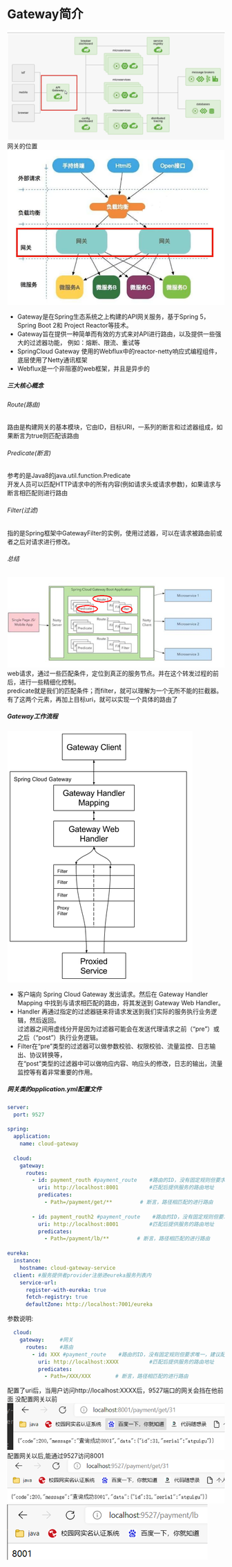 # Gateway简介
![img_1.png](img_1.png)  
网关的位置      
![img_2.png](img_2.png)  
* Gateway是在Spring生态系统之上构建的API网关服务，基于Spring 5，Spring Boot 2和 Project Reactor等技术。  
* Gateway旨在提供一种简单而有效的方式来对API进行路由，以及提供一些强大的过滤器功能， 例如：熔断、限流、重试等      
* SpringCloud Gateway 使用的Webflux中的reactor-netty响应式编程组件，底层使用了Netty通讯框架  
* Webflux是一个非阻塞的web框架，并且是异步的  


##### 三大核心概念  
###### Route(路由)  
路由是构建网关的基本模块，它由ID，目标URI，一系列的断言和过滤器组成，如果断言为true则匹配该路由
###### Predicate(断言)  
参考的是Java8的java.util.function.Predicate  
开发人员可以匹配HTTP请求中的所有内容(例如请求头或请求参数)，如果请求与断言相匹配则进行路由  
###### Filter(过滤)  
指的是Spring框架中GatewayFilter的实例，使用过滤器，可以在请求被路由前或者之后对请求进行修改。  

###### 总结
![img_3.png](img_3.png)
web请求，通过一些匹配条件，定位到真正的服务节点。并在这个转发过程的前后，进行一些精细化控制。  
predicate就是我们的匹配条件；而filter，就可以理解为一个无所不能的拦截器。有了这两个元素，再加上目标uri，就可以实现一个具体的路由了    

##### Gateway工作流程  
![img_4.png](img_4.png)  


* 客户端向 Spring Cloud Gateway 发出请求。然后在 Gateway Handler Mapping 中找到与请求相匹配的路由，将其发送到 Gateway Web Handler。  
* Handler 再通过指定的过滤器链来将请求发送到我们实际的服务执行业务逻辑，然后返回。  
过滤器之间用虚线分开是因为过滤器可能会在发送代理请求之前（“pre”）或之后（“post”）执行业务逻辑。
* Filter在“pre”类型的过滤器可以做参数校验、权限校验、流量监控、日志输出、协议转换等，  
在“post”类型的过滤器中可以做响应内容、响应头的修改，日志的输出，流量监控等有着非常重要的作用。  


##### 网关类的application.yml配置文件  
``` yaml
server:
  port: 9527

spring:
  application:
    name: cloud-gateway

  cloud:
    gateway:
      routes:
        - id: payment_routh #payment_route    #路由的ID，没有固定规则但要求唯一，建议配合服务名
          uri: http://localhost:8001          #匹配后提供服务的路由地址
          predicates:
            - Path=/payment/get/**         # 断言，路径相匹配的进行路由

        - id: payment_routh2 #payment_route    #路由的ID，没有固定规则但要求唯一，建议配合服务名
          uri: http://localhost:8001          #匹配后提供服务的路由地址
          predicates:
            - Path=/payment/lb/**         # 断言，路径相匹配的进行路由

eureka:
  instance:
    hostname: cloud-gateway-service
  client: #服务提供者provider注册进eureka服务列表内
    service-url:
      register-with-eureka: true
      fetch-registry: true
      defaultZone: http://localhost:7001/eureka
```

参数说明: 
```yaml
  cloud:
    gateway:     #网关
      routes:    #路由
        - id: XXX #payment_route    #路由的ID，没有固定规则但要求唯一，建议配合服务名
          uri: http://localhost:XXXX          #匹配后提供服务的路由地址
          predicates:
            - Path=/XXX/XXX        # 断言，路径相匹配的进行路由
```
配置了uri后，当用户访问http://localhost:XXXX后，9527端口的网关会挡在他前面
没配置网关以前   
![img_6.png](img_6.png)  
配置网关以后,能通过9527访问8001    
![img_5.png](img_5.png)  
![img_7.png](img_7.png)  

